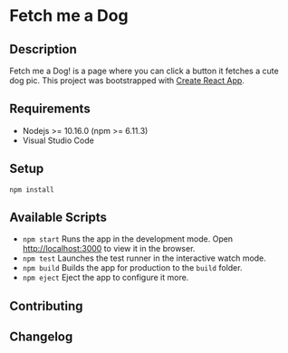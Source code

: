 # Fetch me a Dog

## Description

Fetch me a Dog! is a page where you can click a button it fetches a cute dog pic.
This project was bootstrapped with [Create React App](https://github.com/facebook/create-react-app).

## Requirements

- Nodejs >= 10.16.0 (npm >= 6.11.3)
- Visual Studio Code

## Setup

`npm install`

## Available Scripts

- `npm start` Runs the app in the development mode. Open [http://localhost:3000](http://localhost:3000) to view it in the browser.
- `npm test` Launches the test runner in the interactive watch mode.
- `npm build` Builds the app for production to the `build` folder.
- `npm eject` Eject the app to configure it more.

## Contributing

## Changelog
